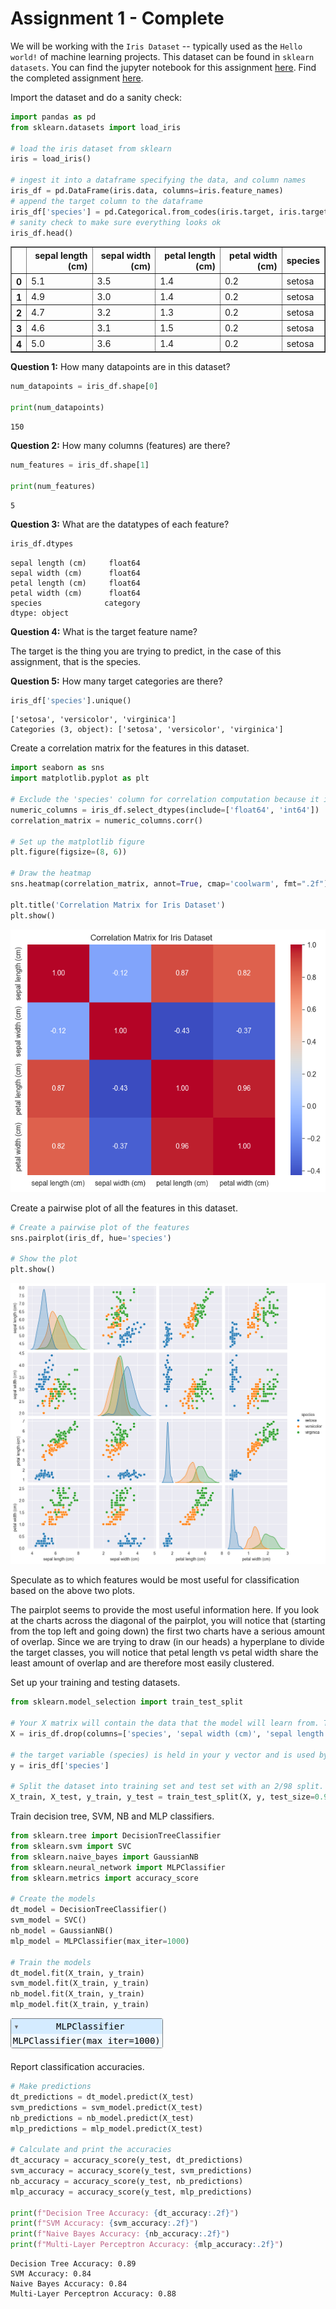 # Assignment 1 - Complete

We will be working with the `Iris Dataset` -- typically used as the `Hello world!` of machine learning projects. This dataset can be found in `sklearn datasets`. You can find the jupyter notebook for this assignment [here](https://github.com/jonivrapi/intro-to-ml/blob/main/Assignments/Assignment-1.ipynb). Find the completed assignment [here](https://github.com/jonivrapi/intro-to-ml/blob/main/Assignments/Assignment-1-completed.ipynb).

Import the dataset and do a sanity check:


```python
import pandas as pd
from sklearn.datasets import load_iris

# load the iris dataset from sklearn
iris = load_iris()

# ingest it into a dataframe specifying the data, and column names
iris_df = pd.DataFrame(iris.data, columns=iris.feature_names)
# append the target column to the dataframe
iris_df['species'] = pd.Categorical.from_codes(iris.target, iris.target_names)
# sanity check to make sure everything looks ok
iris_df.head()
```




<div>
<style scoped>
    .dataframe tbody tr th:only-of-type {
        vertical-align: middle;
    }

    .dataframe tbody tr th {
        vertical-align: top;
    }

    .dataframe thead th {
        text-align: right;
    }
</style>
<table border="1" class="dataframe">
  <thead>
    <tr style="text-align: right;">
      <th></th>
      <th>sepal length (cm)</th>
      <th>sepal width (cm)</th>
      <th>petal length (cm)</th>
      <th>petal width (cm)</th>
      <th>species</th>
    </tr>
  </thead>
  <tbody>
    <tr>
      <th>0</th>
      <td>5.1</td>
      <td>3.5</td>
      <td>1.4</td>
      <td>0.2</td>
      <td>setosa</td>
    </tr>
    <tr>
      <th>1</th>
      <td>4.9</td>
      <td>3.0</td>
      <td>1.4</td>
      <td>0.2</td>
      <td>setosa</td>
    </tr>
    <tr>
      <th>2</th>
      <td>4.7</td>
      <td>3.2</td>
      <td>1.3</td>
      <td>0.2</td>
      <td>setosa</td>
    </tr>
    <tr>
      <th>3</th>
      <td>4.6</td>
      <td>3.1</td>
      <td>1.5</td>
      <td>0.2</td>
      <td>setosa</td>
    </tr>
    <tr>
      <th>4</th>
      <td>5.0</td>
      <td>3.6</td>
      <td>1.4</td>
      <td>0.2</td>
      <td>setosa</td>
    </tr>
  </tbody>
</table>
</div>



**Question 1:** How many datapoints are in this dataset?


```python
num_datapoints = iris_df.shape[0]

print(num_datapoints)
```

    150
    

**Question 2:** How many columns (features) are there? 


```python
num_features = iris_df.shape[1]

print(num_features)
```

    5
    

**Question 3:** What are the datatypes of each feature?


```python
iris_df.dtypes
```




    sepal length (cm)     float64
    sepal width (cm)      float64
    petal length (cm)     float64
    petal width (cm)      float64
    species              category
    dtype: object



**Question 4:** What is the target feature name?

The target is the thing you are trying to predict, in the case of this assignment, that is the species.

**Question 5:** How many target categories are there?


```python
iris_df['species'].unique()
```




    ['setosa', 'versicolor', 'virginica']
    Categories (3, object): ['setosa', 'versicolor', 'virginica']



Create a correlation matrix for the features in this dataset.


```python
import seaborn as sns
import matplotlib.pyplot as plt

# Exclude the 'species' column for correlation computation because it is currently a string
numeric_columns = iris_df.select_dtypes(include=['float64', 'int64'])
correlation_matrix = numeric_columns.corr()

# Set up the matplotlib figure
plt.figure(figsize=(8, 6))

# Draw the heatmap
sns.heatmap(correlation_matrix, annot=True, cmap='coolwarm', fmt=".2f")

plt.title('Correlation Matrix for Iris Dataset')
plt.show()
```


    
![png](Assignment-1-completed_files/Assignment-1-completed_14_0.png)
    


Create a pairwise plot of all the features in this dataset.


```python
# Create a pairwise plot of the features
sns.pairplot(iris_df, hue='species')

# Show the plot
plt.show()
```


    
![png](Assignment-1-completed_files/Assignment-1-completed_16_0.png)
    


Speculate as to which features would be most useful for classification based on the above two plots.

The pairplot seems to provide the most useful information here. If you look at the charts across the diagonal of the pairplot, you will notice that (starting from the top left and going down) the first two charts have a serious amount of overlap. Since we are trying to draw (in our heads) a hyperplane to divide the target classes, you will notice that petal length vs petal width share the least amount of overlap and are therefore most easily clustered.

Set up your training and testing datasets.


```python
from sklearn.model_selection import train_test_split

# Your X matrix will contain the data that the model will learn from. This must not include the target column that you are predicting. We drop sepal width and length because of our analysis above.
X = iris_df.drop(columns=['species', 'sepal width (cm)', 'sepal length (cm)'], axis=1)

# the target variable (species) is held in your y vector and is used by the model after each training cycle to compare its predictions to the true values. This is supervised learning.
y = iris_df['species']

# Split the dataset into training set and test set with an 2/98 split. This was chosen because this is an easy dataset and all the models do every well so I wanted to show performance with a little more spread.
X_train, X_test, y_train, y_test = train_test_split(X, y, test_size=0.98, random_state=42, stratify=y)
```

Train decision tree, SVM, NB and MLP classifiers.


```python
from sklearn.tree import DecisionTreeClassifier
from sklearn.svm import SVC
from sklearn.naive_bayes import GaussianNB
from sklearn.neural_network import MLPClassifier
from sklearn.metrics import accuracy_score

# Create the models
dt_model = DecisionTreeClassifier()
svm_model = SVC()
nb_model = GaussianNB()
mlp_model = MLPClassifier(max_iter=1000)

# Train the models
dt_model.fit(X_train, y_train)
svm_model.fit(X_train, y_train)
nb_model.fit(X_train, y_train)
mlp_model.fit(X_train, y_train)
```




<style>#sk-container-id-9 {color: black;}#sk-container-id-9 pre{padding: 0;}#sk-container-id-9 div.sk-toggleable {background-color: white;}#sk-container-id-9 label.sk-toggleable__label {cursor: pointer;display: block;width: 100%;margin-bottom: 0;padding: 0.3em;box-sizing: border-box;text-align: center;}#sk-container-id-9 label.sk-toggleable__label-arrow:before {content: "▸";float: left;margin-right: 0.25em;color: #696969;}#sk-container-id-9 label.sk-toggleable__label-arrow:hover:before {color: black;}#sk-container-id-9 div.sk-estimator:hover label.sk-toggleable__label-arrow:before {color: black;}#sk-container-id-9 div.sk-toggleable__content {max-height: 0;max-width: 0;overflow: hidden;text-align: left;background-color: #f0f8ff;}#sk-container-id-9 div.sk-toggleable__content pre {margin: 0.2em;color: black;border-radius: 0.25em;background-color: #f0f8ff;}#sk-container-id-9 input.sk-toggleable__control:checked~div.sk-toggleable__content {max-height: 200px;max-width: 100%;overflow: auto;}#sk-container-id-9 input.sk-toggleable__control:checked~label.sk-toggleable__label-arrow:before {content: "▾";}#sk-container-id-9 div.sk-estimator input.sk-toggleable__control:checked~label.sk-toggleable__label {background-color: #d4ebff;}#sk-container-id-9 div.sk-label input.sk-toggleable__control:checked~label.sk-toggleable__label {background-color: #d4ebff;}#sk-container-id-9 input.sk-hidden--visually {border: 0;clip: rect(1px 1px 1px 1px);clip: rect(1px, 1px, 1px, 1px);height: 1px;margin: -1px;overflow: hidden;padding: 0;position: absolute;width: 1px;}#sk-container-id-9 div.sk-estimator {font-family: monospace;background-color: #f0f8ff;border: 1px dotted black;border-radius: 0.25em;box-sizing: border-box;margin-bottom: 0.5em;}#sk-container-id-9 div.sk-estimator:hover {background-color: #d4ebff;}#sk-container-id-9 div.sk-parallel-item::after {content: "";width: 100%;border-bottom: 1px solid gray;flex-grow: 1;}#sk-container-id-9 div.sk-label:hover label.sk-toggleable__label {background-color: #d4ebff;}#sk-container-id-9 div.sk-serial::before {content: "";position: absolute;border-left: 1px solid gray;box-sizing: border-box;top: 0;bottom: 0;left: 50%;z-index: 0;}#sk-container-id-9 div.sk-serial {display: flex;flex-direction: column;align-items: center;background-color: white;padding-right: 0.2em;padding-left: 0.2em;position: relative;}#sk-container-id-9 div.sk-item {position: relative;z-index: 1;}#sk-container-id-9 div.sk-parallel {display: flex;align-items: stretch;justify-content: center;background-color: white;position: relative;}#sk-container-id-9 div.sk-item::before, #sk-container-id-9 div.sk-parallel-item::before {content: "";position: absolute;border-left: 1px solid gray;box-sizing: border-box;top: 0;bottom: 0;left: 50%;z-index: -1;}#sk-container-id-9 div.sk-parallel-item {display: flex;flex-direction: column;z-index: 1;position: relative;background-color: white;}#sk-container-id-9 div.sk-parallel-item:first-child::after {align-self: flex-end;width: 50%;}#sk-container-id-9 div.sk-parallel-item:last-child::after {align-self: flex-start;width: 50%;}#sk-container-id-9 div.sk-parallel-item:only-child::after {width: 0;}#sk-container-id-9 div.sk-dashed-wrapped {border: 1px dashed gray;margin: 0 0.4em 0.5em 0.4em;box-sizing: border-box;padding-bottom: 0.4em;background-color: white;}#sk-container-id-9 div.sk-label label {font-family: monospace;font-weight: bold;display: inline-block;line-height: 1.2em;}#sk-container-id-9 div.sk-label-container {text-align: center;}#sk-container-id-9 div.sk-container {/* jupyter's `normalize.less` sets `[hidden] { display: none; }` but bootstrap.min.css set `[hidden] { display: none !important; }` so we also need the `!important` here to be able to override the default hidden behavior on the sphinx rendered scikit-learn.org. See: https://github.com/scikit-learn/scikit-learn/issues/21755 */display: inline-block !important;position: relative;}#sk-container-id-9 div.sk-text-repr-fallback {display: none;}</style><div id="sk-container-id-9" class="sk-top-container"><div class="sk-text-repr-fallback"><pre>MLPClassifier(max_iter=1000)</pre><b>In a Jupyter environment, please rerun this cell to show the HTML representation or trust the notebook. <br />On GitHub, the HTML representation is unable to render, please try loading this page with nbviewer.org.</b></div><div class="sk-container" hidden><div class="sk-item"><div class="sk-estimator sk-toggleable"><input class="sk-toggleable__control sk-hidden--visually" id="sk-estimator-id-9" type="checkbox" checked><label for="sk-estimator-id-9" class="sk-toggleable__label sk-toggleable__label-arrow">MLPClassifier</label><div class="sk-toggleable__content"><pre>MLPClassifier(max_iter=1000)</pre></div></div></div></div></div>



Report classification accuracies.


```python
# Make predictions
dt_predictions = dt_model.predict(X_test)
svm_predictions = svm_model.predict(X_test)
nb_predictions = nb_model.predict(X_test)
mlp_predictions = mlp_model.predict(X_test)

# Calculate and print the accuracies
dt_accuracy = accuracy_score(y_test, dt_predictions)
svm_accuracy = accuracy_score(y_test, svm_predictions)
nb_accuracy = accuracy_score(y_test, nb_predictions)
mlp_accuracy = accuracy_score(y_test, mlp_predictions)

print(f"Decision Tree Accuracy: {dt_accuracy:.2f}")
print(f"SVM Accuracy: {svm_accuracy:.2f}")
print(f"Naive Bayes Accuracy: {nb_accuracy:.2f}")
print(f"Multi-Layer Perceptron Accuracy: {mlp_accuracy:.2f}")
```

    Decision Tree Accuracy: 0.89
    SVM Accuracy: 0.84
    Naive Bayes Accuracy: 0.84
    Multi-Layer Perceptron Accuracy: 0.88
    
